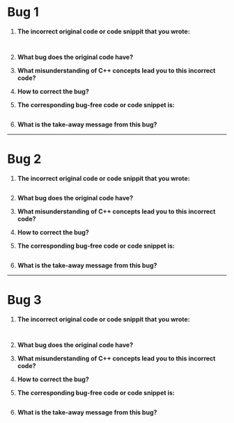 # Bug 1

1. **The incorrect original code or code snippit that you wrote:**

``` cpp



```

2. **What bug does the original code have?**


3. **What misunderstanding of C++ concepts lead you to this incorrect code?**


4. **How to correct the bug?**


5. **The corresponding bug-free code or code snippet is:**

```

```

6. **What is the take-away message from this bug?**


---

# Bug 2

1. **The incorrect original code or code snippit that you wrote:**

```

```

2. **What bug does the original code have?**


3. **What misunderstanding of C++ concepts lead you to this incorrect code?**


4. **How to correct the bug?**


5. **The corresponding bug-free code or code snippet is:**

```

```

6. **What is the take-away message from this bug?**

---

# Bug 3

1. **The incorrect original code or code snippit that you wrote:**

```


```

2. **What bug does the original code have?**


3. **What misunderstanding of C++ concepts lead you to this incorrect code?**


4. **How to correct the bug?**


5. **The corresponding bug-free code or code snippet is:**

```

```

6. **What is the take-away message from this bug?**


